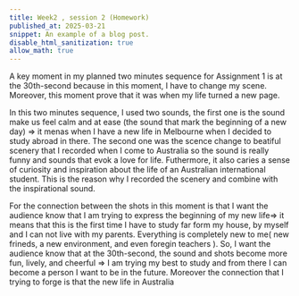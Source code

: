 ```yaml
---
title: Week2 , session 2 (Homework)
published_at: 2025-03-21
snippet: An example of a blog post.
disable_html_sanitization: true
allow_math: true
---
```

A key moment in my planned two minutes sequence for Assignment 1 is at the 30th-second because in this moment, I have to change my scene. Moreover, this moment prove that it was when my life turned a new page.

In this two minutes sequence, I used two sounds, the first one is the sound make us feel calm and at ease (the sound that mark the beginning of a new day) => it menas when I have a new life in Melbourne when I decided to study abroad in there. The second one was the scence change to beatiful scenery that I recorded when I come to Australia so the sound is really funny and sounds that evok a love for life. Futhermore, it also caries a sense of curiosity and inspiration about the life of an Australian international student. This is the reason why I recorded the scenery and combine with the inspirational sound.

For the connection between the shots in this moment is that I want the audience know that I am trying to express the beginning of my new life=> it means that this is the first time I have to study far form my house, by myself and I can not live with my parents. Everything is completely new to me( new frineds, a new environment, and even foregin teachers ). So, I want the audience know that at the 30th-second, the sound and shots become more fun, lively, and cheerful => I am trying my best to study and from there I can become a person I want to be in the future. Moreover the connection that I trying to forge is that the new life in Australia
